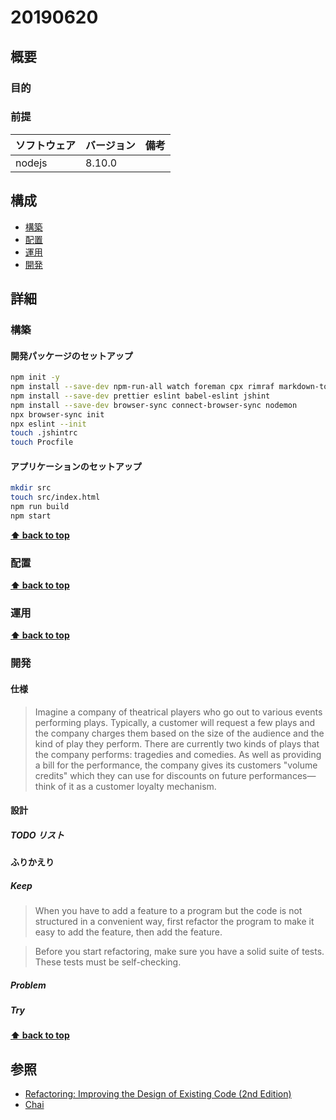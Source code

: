 # 20190620

## 概要

### 目的

### 前提

| ソフトウェア   | バージョン | 備考 |
| :------------- | :--------- | :--- |
| nodejs         | 8.10.0     |      |

## 構成

- [構築](#構築)
- [配置](#配置)
- [運用](#運用)
- [開発](#開発)

## 詳細

### 構築

#### 開発パッケージのセットアップ

```bash
npm init -y
npm install --save-dev npm-run-all watch foreman cpx rimraf markdown-to-html
npm install --save-dev prettier eslint babel-eslint jshint
npm install --save-dev browser-sync connect-browser-sync nodemon
npx browser-sync init
npx eslint --init
touch .jshintrc
touch Procfile
```

#### アプリケーションのセットアップ

```bash
mkdir src
touch src/index.html
npm run build
npm start
```

**[⬆ back to top](#構成)**

### 配置

**[⬆ back to top](#構成)**

### 運用

**[⬆ back to top](#構成)**

### 開発

#### 仕様
> Imagine a company of theatrical players who go out to various events performing plays. Typically, a customer will request a few plays and the company charges them based on the size of the audience and the kind of play they perform. There are currently two kinds of plays that the company performs: tragedies and comedies. As well as providing a bill for the performance, the company gives its customers "volume credits" which they can use for discounts on future performances—think of it as a customer loyalty mechanism.

#### 設計

##### TODO リスト

#### ふりかえり

##### Keep

>  When you have to add a feature to a program but the code is not structured in a convenient way, first refactor the program to make it easy to add the feature, then add the feature.

> Before you start refactoring, make sure you have a solid suite of tests. These tests must be self-checking. 

##### Problem

##### Try

**[⬆ back to top](#構成)**

## 参照

- [Refactoring: Improving the Design of Existing Code (2nd Edition)](https://www.amazon.co.jp/Refactoring-Improving-Existing-Addison-Wesley-Signature/dp/0134757599/ref=pd_sbs_14_1/357-0788753-0519007?_encoding=UTF8&pd_rd_i=0134757599&pd_rd_r=531da6c3-3670-11e9-8479-6b76599af025&pd_rd_w=IozYn&pd_rd_wg=yCXVP&pf_rd_p=ad2ea29d-ea11-483c-9db2-6b5875bb9b73&pf_rd_r=T7JA13SSRSYEJJNQAT6D&psc=1&refRID=T7JA13SSRSYEJJNQAT6D)
- [Chai](https://www.chaijs.com/api/bdd/)